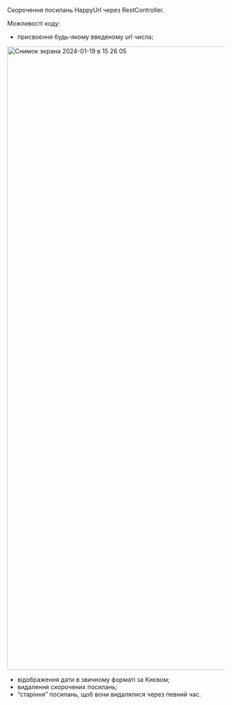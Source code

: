Скорочення посилань HappyUrl через RestController.

Можливості коду:

- присвоєння будь-якому введеному url числа;

<img width="1440" alt="Снимок экрана 2024-01-19 в 15 26 05" src="https://github.com/simakarenko/HappyURLHW/assets/127349662/6de7436d-a321-4046-a84b-3c06c443341a">

- відображення дати в звичному форматі за Києвом;
- видалення скорочених посилань;
- “старіння” посилань, щоб вони видалялися через певний час.
